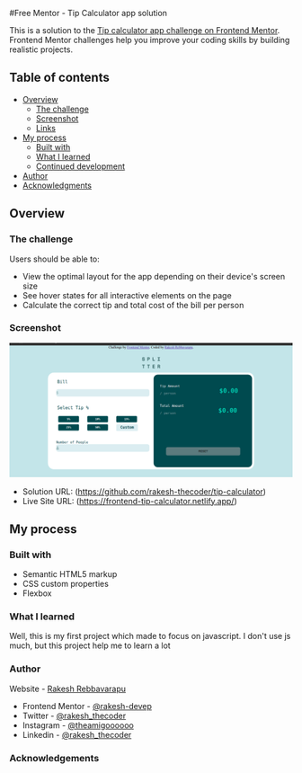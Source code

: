 #Free Mentor - Tip Calculator app solution

This is a solution to the [Tip calculator app challenge on Frontend Mentor](https://www.frontendmentor.io/challenges/tip-calculator-app-ugJNGbJUX). Frontend Mentor challenges help you improve your coding skills by building realistic projects.

## Table of contents

- [Overview](#overview)
  - [The challenge](#the-challenge)
  - [Screenshot](#screenshot)
  - [Links](#links)
- [My process](#my-process)
  - [Built with](#built-with)
  - [What I learned](#what-i-learned)
  - [Continued development](#continued-development)
- [Author](#author)
- [Acknowledgments](#acknowledgments)

## Overview

### The challenge
Users should be able to:

- View the optimal layout for the app depending on their device's screen size
- See hover states for all interactive elements on the page
- Calculate the correct tip and total cost of the bill per person


### Screenshot

![](./screenshot.jpg)


- Solution URL: (https://github.com/rakesh-thecoder/tip-calculator)
- Live Site URL: (https://frontend-tip-calculator.netlify.app/)

## My process

### Built with
- Semantic HTML5 markup
- CSS custom properties
- Flexbox


### What I learned
Well, this is my first project which made to focus on javascript. I don't use js much, but this project help me to learn a lot 

### Author
 Website - [Rakesh Rebbavarapu](https://rakesh-thecoder.netlify.app)
- Frontend Mentor - [@rakesh-devep](https://www.frontendmentor.io/profile/rakesh-devep)
- Twitter - [@rakesh_thecoder](https://www.twitter.com/rakesh_thecoder)
- Instagram - [@theamigoooooo](https://www.instagram.com/theamigoooooo)
- Linkedin - [@rakesh_thecoder](https://www.linkedin.com/in/rakesh-thecoder)

### Acknowledgements

